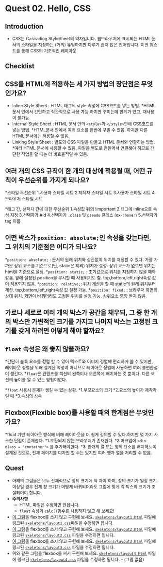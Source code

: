 # Quest 02. Hello, CSS


## Introduction
* CSS는 Cascading StyleSheet의 약자입니다. 웹브라우저에 표시되는 HTML 문서의 스타일을 지정하는 (거의) 유일하지만 다루기 쉽지 않은 언어입니다. 이번 퀘스트를 통해 CSS의 기초적인 레이아웃 

## Checklist

## CSS를 HTML에 적용하는 세 가지 방법의 장단점은 무엇인가요?
* Inline Style Sheet : HTML 태그의 style 속성에 CSS코드를 넣는 방법. 
  *HTML문서 안에서 간단하고 직관적으로 사용 가능.하지만 꾸미는데 한계가 있고, 재사용이 불가능.
* Internal Style Sheet : HTML 문서 안의 `<style>`과 `</style>`안에 CSS코드를 넣는 방법. 
  *HTML문서 안에서 여러 요소를 한번에 꾸밀 수 있음. 하지만 다른 HTML 문서에는 적용할 수 없음.
* Linking Style Sheet : 별도의 CSS 파일을 만들고 HTML 문서와 연결하는 방법.
  *여러 HTML 문서에 사용할 수 있음. 파일을 별도로 만들어서 연결해야 하므로 간단한 작업을 할 때는 더 비효율적일 수 있음.

## 여러 개의 CSS 규칙이 한 개의 대상에 적용될 때, 어떤 규칙이 우선순위를 가지게 되나요?
*스타일 우선순위
1.사용자 스타일 시트
2.제작자 스타일 시트
3.사용자 스타일 시트
4.브라우저 스타일 시트

*태그 간, 선택자 간에 대한 우선순위
1.속성값 뒤의 !important
2.태그에 inline으로 속성 지정
3.선택자가 #id
4.선택자가 `.class` 및 `pseudo` 클래스 (ex-`:hover`)
5.선택자가 tag 이름

## 어떤 박스가 `position: absolute;`인 속성을 갖는다면, 그 위치의 기준점은 어디가 되나요?
*`position: absolute;` : 문서의 원래 위치와 상관없이 위치를 지정할 수 있다. 가장 가까운 상위 요소를 기준으로(단, static은 제외) 위치가 결정. 상위 요소가 없으면 위치는 html을 기준으로 설정.
*`position: static;` : 초기값으로 위치를 지정하지 않을 때와 같음. 앞에 설정된 position을 무시할 때 사용되기도 함. top,bottom,left,right속성 값이 적용되지 않음.
*`position: relative;`: 위치 계산을 할 때 static의 원래 위치부터 계산. top,bottom,left,right속성 값 설정 가능.
*`position: fixed;` : 브라우저 화면의 상대 위치. 화면이 바뀌더라도 고정된 위치를 설정 가능. 상위요소 영향 받지 않음. 

## 가로나 세로로 여러 개의 박스가 공간을 채우되, 그 중 한 개의 박스만 가변적인 크기를 가지고 나머지 박스는 고정된 크기를 갖게 하려면 어떻게 해야 할까요?


## `float` 속성은 왜 좋지 않을까요?
*간단히 블록 요소를 정렬 할 수 있어 텍스트와 이미지 정렬에 편리하게 쓸 수 있지만, 레이아웃 정렬을 위해 설계된 속성이 아니므로 레이아웃 정렬에 사용하면 여러 불편한점이 생긴다.
*`float`은 컨텐츠를 섹션의 왼쪽이나 오른쪽에 배치하는 것 뿐이다. 다른 섹션의 높이를 알 수 있는 방법이없다.
  
  *`float` 사용시 문제가 생길 수 있는 상황. 
  *1.부모요소의 크기
  *2.요소의 높이가 제각각일 때
  *3.속성의 상속

## Flexbox(Flexible box)를 사용할 때의 한계점은 무엇인가요?
*float 기반 레이아웃 방식에 비해 레이아웃을 더 쉽게 정의할 수 있다.하지만 몇 가지 사소한 단점이 존재한다.
 *1.호환되지 않는 브라우저가 존재한다. 
 *2.마크업에 `<div class = "container">` 를 추가해야한다.
 *3. 한개의 열 또는 행의 요소를 배치하도록 설계된 것으로, 전체 페이지를 디자인 할 수는 있지만 여러 행과 열을 처리할 수 없음. 

## Quest
* 아래의 그림들은 모두 전체적으로 창의 크기에 꽉 차야 하며, 창의 크기가 일정 크기 이상일 경우 전체 창 크기가 어떻게 바뀌되더라도 그림에 맞게 각 박스의 크기가 조절되어야 합니다.
* **주의사항**
  * HTML 파일은 수정하면 안됩니다.
  * `float` 속성과 `calc()`함수를 사용하지 않고 해 보세요!
* [이 그림](layout1.png)을 flexbox를 쓰지 않고 구현해 보세요. [`skeletons/layout1.html`](skeletons/layout1.html) 파일에 링크된 [`skeletons/layout1.css`](skeletons/layout1.css)파일을 수정하면 됩니다.
* [이 그림](layout2.png)을 flexbox를 쓰지 않고 구현해 보세요. [`skeletons/layout2.html`](skeletons/layout2.html)  파일에 링크된 [`skeletons/layout2.css`](skeletons/layout2.css) 파일을 수정하면 됩니다.
* [이 그림](layout3.png)을 flexbox를 쓰지 않고 구현해 보세요. [`skeletons/layout3.html`](skeletons/layout3.html)  파일에 링크된 [`skeletons/layout3.css`](skeletons/layout3.css) 파일을 수정하면 됩니다.
* 위와 같은 그림을 flexbox를 써서 구현해 보세요. [`skeletons/layout4.html`](skeletons/layout4.html)  파일에 링크된 [`skeletons/layout4.css`](skeletons/layout4.css) 파일을 수정하면 됩니다. - (그림 없음)
